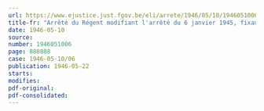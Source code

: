 ```yaml
---
url: https://www.ejustice.just.fgov.be/eli/arrete/1946/05/10/1946051006/justel
title-fr: "Arrêté du Régent modifiant l'arrêté du 6 janvier 1945, fixant le cadre organique de la Direction générale de la Distribution"
date: 1946-05-10
source:
number: 1946051006
page: 888888
case: 1946-05-10/06
publication: 1946-05-22
starts:
modifies:
pdf-original:
pdf-consolidated:
---
```


